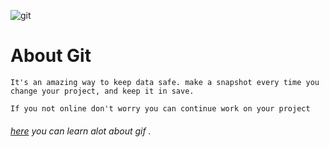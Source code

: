 ![git](https://miro.medium.com/max/800/0*XMMzxGh9or2Vbikv.png)
# About Git
` It's an amazing way to keep data safe. make a snapshot every time you change your project, and keep it in save. `


` If you not online don't worry you can continue work on your project `

###### [here](https://blog.udemy.com/git-tutorial-a-comprehensive-guide/#1) you can learn alot about gif .
